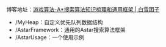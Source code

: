 博客地址：[游戏算法-A*搜索算法知识梳理和通用框架 | 白雪团子](https://www.shirakoko.xyz/article/astar)

- /MyHeap：自定义优先队列数据结构
- /AstarFramework：通用的Astar搜索算法框架
- /AstarUsage：一个使用示例